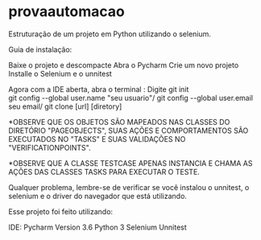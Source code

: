 # provaautomacao
Estruturação de um projeto em Python utilizando o selenium.

Guia de instalação:

Baixe o projeto e descompacte
Abra o Pycharm
Crie um novo projeto
Installe o Selenium e o unnitest

Agora com a IDE aberta, abra o terminal : 
Digite git init</br>
git config --global user.name "seu usuario"/
git config --global user.email seu email/
git clone [url] [diretory]



*OBSERVE QUE OS OBJETOS SÃO MAPEADOS NAS CLASSES DO DIRETÓRIO "PAGEOBJECTS", SUAS AÇÕES E COMPORTAMENTOS SÃO EXECUTADOS NO "TASKS" 
E SUAS VALIDAÇÕES NO "VERIFICATIONPOINTS".


*OBSERVE QUE A CLASSE TESTCASE APENAS INSTANCIA E CHAMA AS AÇÕES DAS CLASSES TASKS PARA EXECUTAR O TESTE.

Qualquer problema, lembre-se de verificar se você instalou o unnitest, o selenium e o driver do navegador que está utilizando.

Esse projeto foi feito utilizando:

IDE: Pycharm Version 3.6
Python 3
Selenium
Unnitest
